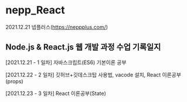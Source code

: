 # nepp_React
 
 2021.12.21 넵플러스(https://neppplus.com/) 
<h2> Node.js & React.js 웹 개발 과정 수업 기록일지</h2>
 
 [2021.12.21 - 1 일차] 자바스크립트(ES6) 기본이론 공부
 
 [2021.12.22 - 2 일차] 깃허브+깃데스크탑 사용법, vacode 설치, React 이론공부(props)
 
 [2021.12.23 - 3 일차]  React 이론공부(State)

